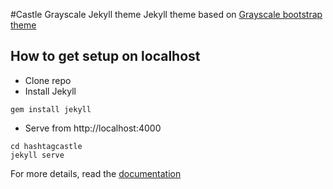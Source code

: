 #Castle Grayscale Jekyll theme
Jekyll theme based on [Grayscale bootstrap theme ](http://ironsummitmedia.github.io/startbootstrap-grayscale/)

## How to get setup on localhost
* Clone repo
* Install Jekyll
```
gem install jekyll
```
* Serve from http://localhost:4000
```
cd hashtagcastle
jekyll serve
```

For more details, read the [documentation](http://jekyllrb.com/)
